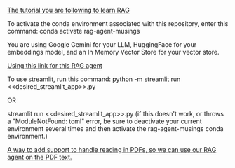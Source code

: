 [The tutorial you are following to learn RAG](https://python.langchain.com/docs/tutorials/rag/)

To activate the conda environment associated with this repository, enter this command:
conda activate rag-agent-musings

You are using Google Gemini for your LLM, HuggingFace for your embeddings model, and an In Memory Vector Store for your vector store.

[Using this link for this RAG agent](https://lilianweng.github.io/posts/2023-06-23-agent/)

To use streamlit, run this command:
python -m streamlit run <<desired_streamlit_app>>.py

OR

streamlit run <<desired_streamlit_app>>.py 
(if this doesn't work, or throws a "ModuleNotFound: toml" error, be sure to deactivate your current environment several times and then activate the rag-agent-musings conda environment.)

[A way to add support to handle reading in PDFs, so we can use our RAG agent on the PDF text.](https://medium.com/@dr.booma19/extracting-text-from-pdf-files-using-ocr-a-step-by-step-guide-with-python-code-becf221529ef)